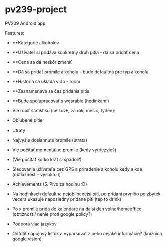 # pv239-project
PV239 Android app

Features:
* **Kategorie alkoholov
* **Užívateľ si pridáva konkretny druh pitia - dá sa pridať cena
* **Cena sa dá neskôr zmeniť
* **Dá sa pridať promile alkoholu - bude defaultna pre typ alkoholu
* **Historia sa ukladá v db - room
* **Zaznamenáva sa čas pridania pitia

* **Bude spolupracovať s wearable (hodinkami)
* Vie robiť štatistiku (celkove, za rok, mesic, tyden):
* Oblúbené pitie
* Utraty
* Najvyšie dosiahnuté promile (útrata)
* Vie počítať momentálne promile (kedy vytriezvieš)
* (Vie počítať koľko krát si spadol?)
* Sledovanie užívateľa cez GPS a priradenie alkoholu kedy a kde (obtiažnosť - vysoká :))
* Achievements (5. Pivo za hodinu :D)
* Na hodinkach defaultne nejoblibenejsi piti, po pridani prvniho po zbytek vecera ukazuje naposledny pridane piti (tap to drink)
* Po x promile prida do kalendare na dalsi den volno/homeoffice (obtiznost / nenie proti google policy?)
* Podpora viac jazykov
* Odfotiť nápojový lístok a vyparsovat z neho nejaké informácie? (knižnica google vision)
